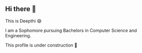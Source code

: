 ## Hi there 👋

This is Deepthi :smile:

I am a Sophomore pursuing Bachelors in Computer Science and Engineering.

This profile is under construction :construction:
